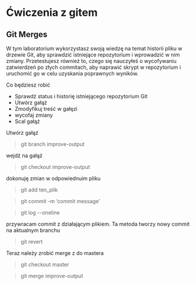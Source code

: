 # Ćwiczenia z gitem

## Git Merges

W tym laboratorium wykorzystasz swoją wiedzę na temat historii pliku w drzewie Git, aby sprawdzić istniejące 
repozytorium i wprowadzić w nim zmiany. Przetestujesz również to, czego się nauczyłeś o wycofywaniu zatwierdzeń po złych commitach, 
aby naprawić skrypt w repozytorium i uruchomić go w celu uzyskania poprawnych wyników.

Co będziesz robić

* Sprawdź status i historię istniejącego repozytorium Git 
* Utwórz gałąź
* Zmodyfikuj treść w gałęzi
* wycofaj zmiany
* Scal gałąź

Utwórz gałąź
> git branch improve-output 

wejdź na gałąź
> git checkout improve-output

dokonuję zmian w odpowiednuim  pliku
 
> git add ten_plik

> git commit -m ‘commit message’

> git log --oneline

przywracam commit z działającym plikiem. Ta metoda tworzy nowy commit na aktualnym branchu
> git revert <commit ID> 

Teraz należy zrobić merge z do mastera

> git checkout master

> git merge improve-output
